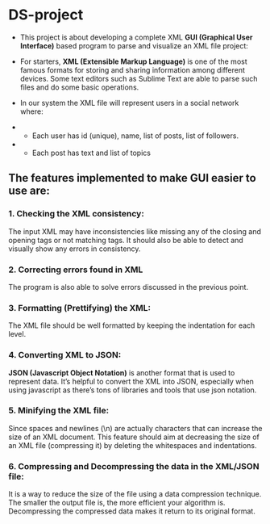 # DS-project
* This project is about developing a complete XML **GUI (Graphical User Interface)** based program to
parse and visualize an XML file project:

* For starters, **XML (Extensible Markup Language)** is one of the most famous formats for storing and sharing
information among different devices. Some text editors such as Sublime Text are able to parse
such files and do some basic operations.

* In our system the XML file will represent users in a social network where:
* * Each user has id (unique), name, list of posts, list of followers.
* * Each post has text and list of topics

<h2> The features implemented to make GUI easier to use are: </h2>

<h3> 1. Checking the XML consistency: </h3>

The input XML may have inconsistencies like missing any
of the closing and opening tags or not matching tags. It should also be able to detect and visually show any errors in consistency.
   
<h3> 2. Correcting errors found in XML </h3>

The program is also able to solve errors discussed in the previous point.

<h3> 3. Formatting (Prettifying) the XML: </h3>

The XML file should be well formatted by keeping the indentation for each level.

<h3> 4. Converting XML to JSON: </h3>

**JSON (Javascript Object Notation)** is another format that is used
to represent data. It’s helpful to convert the XML into JSON, especially when using
javascript as there’s tons of libraries and tools that use json notation.

<h3> 5. Minifying the XML file: </h3>

Since spaces and newlines (\n) are actually characters that can
increase the size of an XML document. This feature should aim at decreasing the size of
an XML file (compressing it) by deleting the whitespaces and indentations.

<h3> 6. Compressing and Decompressing the data in the XML/JSON file: </h3>

It is a way to reduce the
size of the file using a data compression technique.
The smaller the output file is, the more efficient your algorithm is.
Decompressing the compressed data makes it return to its original format.
